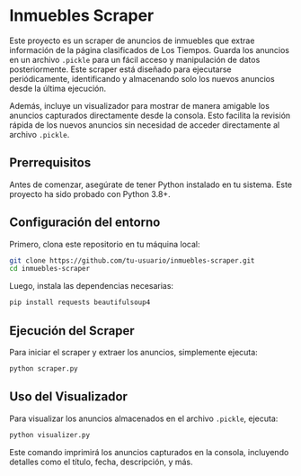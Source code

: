# Inmuebles Scraper

Este proyecto es un scraper de anuncios de inmuebles que extrae información de la página clasificados de Los Tiempos. Guarda los anuncios en un archivo `.pickle` para un fácil acceso y manipulación de datos posteriormente. Este scraper está diseñado para ejecutarse periódicamente, identificando y almacenando solo los nuevos anuncios desde la última ejecución.

Además, incluye un visualizador para mostrar de manera amigable los anuncios capturados directamente desde la consola. Esto facilita la revisión rápida de los nuevos anuncios sin necesidad de acceder directamente al archivo `.pickle`.

## Prerrequisitos

Antes de comenzar, asegúrate de tener Python instalado en tu sistema. Este proyecto ha sido probado con Python 3.8+.

## Configuración del entorno

Primero, clona este repositorio en tu máquina local:

```bash
git clone https://github.com/tu-usuario/inmuebles-scraper.git
cd inmuebles-scraper
```

Luego, instala las dependencias necesarias:

```bash
pip install requests beautifulsoup4
```

## Ejecución del Scraper

Para iniciar el scraper y extraer los anuncios, simplemente ejecuta:

```bash
python scraper.py
```

## Uso del Visualizador

Para visualizar los anuncios almacenados en el archivo `.pickle`, ejecuta:

```bash
python visualizer.py
```

Este comando imprimirá los anuncios capturados en la consola, incluyendo detalles como el título, fecha, descripción, y más.
